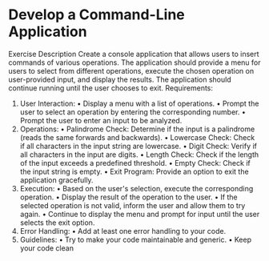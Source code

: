 
# Develop a Command-Line Application

Exercise Description
Create a console application that allows users to insert commands of various operations. The application should provide a menu for users to select from different operations, execute the chosen operation on user-provided input, and display the results. The application should continue running until the user chooses to exit.
Requirements:
1.	User Interaction:
•	Display a menu with a list of operations.
•	Prompt the user to select an operation by entering the corresponding number.
•	Prompt the user to enter an input to be analyzed.
2.	Operations:
•	Palindrome Check: Determine if the input is a palindrome (reads the same forwards and backwards).
•	Lowercase Check: Check if all characters in the input string are lowercase.
•	Digit Check: Verify if all characters in the input are digits.
•	Length Check: Check if the length of the input exceeds a predefined threshold.
•	Empty Check: Check if the input string is empty.
•	Exit Program: Provide an option to exit the application gracefully.
3.	Execution:
•	Based on the user's selection, execute the corresponding operation.
•	Display the result of the operation to the user.
•	If the selected operation is not valid, inform the user and allow them to try again.
•	Continue to display the menu and prompt for input until the user selects the exit option.
4.	Error Handling:
•	Add at least one error handling to your code.
5.	Guidelines:
•	Try to make your code maintainable and generic. 
•	Keep your code clean
